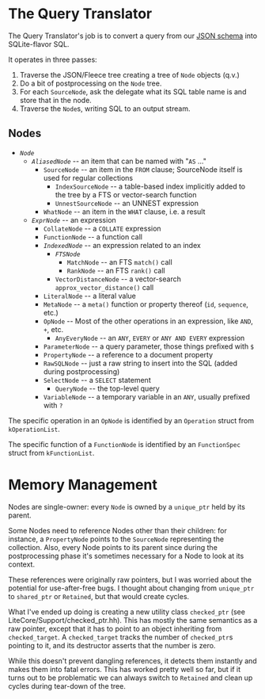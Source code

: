#  The Query Translator

The Query Translator's job is to convert a query from our [JSON schema][SCHEMA] into SQLite-flavor SQL.

It operates in three passes:
1. Traverse the JSON/Fleece tree creating a tree of `Node` objects (q.v.)
2. Do a bit of postprocessing on the `Node` tree.
3. For each `SourceNode`, ask the delegate what its SQL table name is and store that in the node.
4. Traverse the `Node`s, writing SQL to an output stream.

## Nodes

- _`Node`_
  - _`AliasedNode`_ -- an item that can be named with "`AS` ..."
    - `SourceNode` -- an item in the `FROM` clause; SourceNode itself is used for regular collections
      - `IndexSourceNode` -- a table-based index implicitly added to the tree by a FTS or vector-search function
      - `UnnestSourceNode` -- an UNNEST expression
    - `WhatNode` -- an item in the `WHAT` clause, i.e. a result
  - _`ExprNode`_ -- an expression
    - `CollateNode` -- a `COLLATE` expression
    - `FunctionNode` -- a function call
    - _`IndexedNode`_ -- an expression related to an index
      - _`FTSNode`_
        - `MatchNode` -- an FTS `match()` call
        - `RankNode` -- an FTS `rank()` call
      - `VectorDistanceNode` -- a vector-search `approx_vector_distance()` call
    - `LiteralNode` -- a literal value
    - `MetaNode` -- a `meta()` function or property thereof (`id`, `sequence`, etc.)
    - `OpNode` -- Most of the other operations in an expression, like `AND`, `+`, etc.
      - `AnyEveryNode` -- an `ANY`, `EVERY` or `ANY AND EVERY` expression
    - `ParameterNode` -- a query parameter, those things prefixed with `$`
    - `PropertyNode` -- a reference to a document property
    - `RawSQLNode` -- just a raw string to insert into the SQL (added during postprocessing)
    - `SelectNode` -- a `SELECT` statement
      - `QueryNode` -- the top-level query
    - `VariableNode` -- a temporary variable in an `ANY`, usually prefixed with `?`

The specific operation in an `OpNode` is identified by an `Operation` struct from `kOperationList`.

The specific function of a `FunctionNode` is identified by an `FunctionSpec` struct from `kFunctionList`.

# Memory Management

Nodes are single-owner: every `Node` is owned by a `unique_ptr` held by its parent.

Some Nodes need to reference Nodes other than their children: for instance, a `PropertyNode` points to the `SourceNode` representing the collection. Also, every Node points to its parent since during the postprocessing phase it's sometimes necessary for a Node to look at its context.

These references were originally raw pointers, but I was worried about the potential for use-after-free bugs. I thought about changing from `unique_ptr` to `shared_ptr` or `Retained`, but that would create cycles.

What I've ended up doing is creating a new utility class `checked_ptr` (see LiteCore/Support/checked_ptr.hh). This has mostly the same semantics as a raw pointer, except that it has to point to an object inheriting from `checked_target`. A `checked_target` tracks the number of `checked_ptr`s pointing to it, and its destructor asserts that the number is zero.

While this doesn't prevent dangling references, it detects them instantly and makes them into fatal errors. This has worked pretty well so far, but if it turns out to be problematic we can always switch to `Retained` and clean up cycles during tear-down of the tree.

[SCHEMA]: https://github.com/couchbase/couchbase-lite-core/wiki/JSON-Query-Schema
